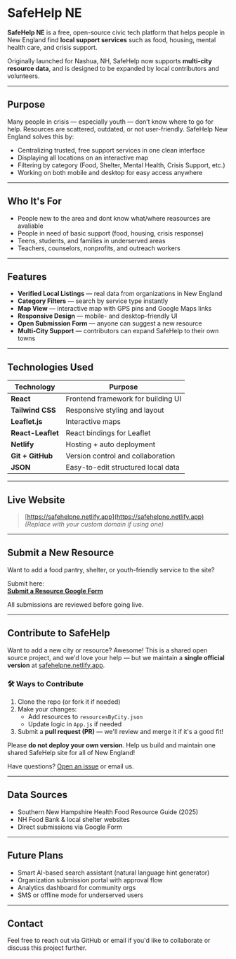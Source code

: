 

# SafeHelp NE

**SafeHelp NE** is a free, open-source civic tech platform that helps people in New England find **local support services** such as food, housing, mental health care, and crisis support.

Originally launched for Nashua, NH, SafeHelp now supports **multi-city resource data**, and is designed to be expanded by local contributors and volunteers.

---

## Purpose

Many people in crisis — especially youth — don’t know where to go for help. Resources are scattered, outdated, or not user-friendly. SafeHelp New England solves this by:

- Centralizing trusted, free support services in one clean interface
- Displaying all locations on an interactive map
- Filtering by category (Food, Shelter, Mental Health, Crisis Support, etc.)
- Working on both mobile and desktop for easy access anywhere

---

## Who It's For

- People new to the area and dont know what/where reasources are avaliable
- People in need of basic support (food, housing, crisis response)
- Teens, students, and families in underserved areas
- Teachers, counselors, nonprofits, and outreach workers

---

## Features

- **Verified Local Listings** — real data from organizations in New England
- **Category Filters** — search by service type instantly
- **Map View** — interactive map with GPS pins and Google Maps links
- **Responsive Design** — mobile- and desktop-friendly UI
- **Open Submission Form** — anyone can suggest a new resource
- **Multi-City Support** — contributors can expand SafeHelp to their own towns

---

## Technologies Used

| Technology         | Purpose                                      |
|--------------------|----------------------------------------------|
| **React**          | Frontend framework for building UI           |
| **Tailwind CSS**   | Responsive styling and layout                |
| **Leaflet.js**     | Interactive maps                             |
| **React-Leaflet**  | React bindings for Leaflet                   |
| **Netlify**        | Hosting + auto deployment                    |
| **Git + GitHub**   | Version control and collaboration            |
| **JSON**           | Easy-to-edit structured local data           |

---

## Live Website

> [https://safehelpne.netlify.app](https://safehelpne.netlify.app)  
> _(Replace with your custom domain if using one)_

---

## Submit a New Resource

Want to add a food pantry, shelter, or youth-friendly service to the site?

Submit here:  
[**Submit a Resource Google Form**](https://docs.google.com/forms/d/e/1FAIpQLSeh7viSbU-5DT_9XzBUHczUpByAhi8Ve1zE0I8FZSUtbTAZ-Q/viewform?usp=dialog)

All submissions are reviewed before going live.

---

## Contribute to SafeHelp

Want to add a new city or resource? Awesome! This is a shared open source project, and we'd love your help — but we maintain a **single official version** at [safehelpne.netlify.app](https://safehelpne.netlify.app).

### 🛠 Ways to Contribute

1. Clone the repo (or fork it if needed)
2. Make your changes:
   - Add resources to `resourcesByCity.json`
   - Update logic in `App.js` if needed
3. Submit a **pull request (PR)** — we'll review and merge it if it's a good fit!

 Please **do not deploy your own version**. Help us build and maintain one shared SafeHelp site for all of New England!

Have questions? [Open an issue](https://github.com/abhi123456781/safehelp-ne/issues/new) or email us.

---

## Data Sources

- Southern New Hampshire Health Food Resource Guide (2025)
- NH Food Bank & local shelter websites
- Direct submissions via Google Form

---

## Future Plans

- Smart AI-based search assistant (natural language hint generator)
- Organization submission portal with approval flow
- Analytics dashboard for community orgs
- SMS or offline mode for underserved users

---

## Contact

Feel free to reach out via GitHub or email if you'd like to collaborate or discuss this project further.
